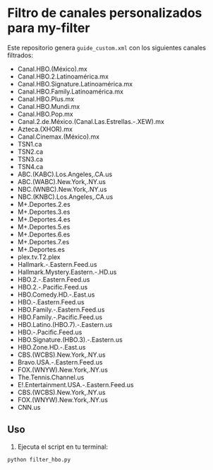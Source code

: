 # Filtro de canales personalizados para my-filter

Este repositorio genera `guide_custom.xml` con los siguientes canales filtrados:

- Canal.HBO.(México).mx  
- Canal.HBO.2.Latinoamérica.mx  
- Canal.HBO.Signature.Latinoamérica.mx  
- Canal.HBO.Family.Latinoamérica.mx  
- Canal.HBO.Plus.mx  
- Canal.HBO.Mundi.mx  
- Canal.HBO.Pop.mx  
- Canal.2.de.México.(Canal.Las.Estrellas.-.XEW).mx  
- Azteca.(XHOR).mx  
- Canal.Cinemax.(México).mx  
- TSN1.ca  
- TSN2.ca  
- TSN3.ca  
- TSN4.ca  
- ABC.(KABC).Los.Angeles,.CA.us  
- ABC.(WABC).New.York,.NY.us  
- NBC.(WNBC).New.York,.NY.us  
- NBC.(KNBC).Los.Angeles,.CA.us  
- M+.Deportes.2.es  
- M+.Deportes.3.es  
- M+.Deportes.4.es  
- M+.Deportes.5.es  
- M+.Deportes.6.es  
- M+.Deportes.7.es  
- M+.Deportes.es  
- plex.tv.T2.plex
- Hallmark.-.Eastern.Feed.us
- Hallmark.Mystery.Eastern.-.HD.us
- HBO.2.-.Eastern.Feed.us
- HBO.2.-.Pacific.Feed.us
- HBO.Comedy.HD.-.East.us
- HBO.-.Eastern.Feed.us
- HBO.Family.-.Eastern.Feed.us
- HBO.Family.-.Pacific.Feed.us
- HBO.Latino.(HBO.7).-.Eastern.us
- HBO.-.Pacific.Feed.us
- HBO.Signature.(HBO.3).-.Eastern.us
- HBO.Zone.HD.-.East.us
- CBS.(WCBS).New.York,.NY.us
- Bravo.USA.-.Eastern.Feed.us
- FOX.(WNYW).New.York,.NY.us
- The.Tennis.Channel.us
- E!.Entertainment.USA.-.Eastern.Feed.us
- CBS.(WCBS).New.York,.NY.us
- FOX.(WNYW).New.York,.NY.us
- CNN.us
## Uso

1. Ejecuta el script en tu terminal:

```bash
python filter_hbo.py
